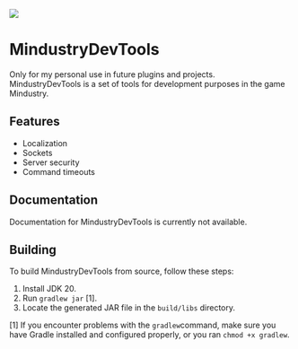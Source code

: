 [![](https://jitpack.io/v/Kowkodivka/MindustryDevTools.svg)](https://jitpack.io/#Kowkodivka/MindustryDevTools)

# MindustryDevTools

Only for my personal use in future plugins and projects. <br>
MindustryDevTools is a set of tools for development purposes in the game Mindustry.

## Features

- Localization
- Sockets
- Server security
- Command timeouts

## Documentation

Documentation for MindustryDevTools is currently not available.

## Building

To build MindustryDevTools from source, follow these steps:

1. Install JDK 20.
2. Run `gradlew jar` [1].
3. Locate the generated JAR file in the `build/libs` directory.

[1] If you encounter problems with the `gradlew`command, make sure you have Gradle installed and configured properly, or
you ran `chmod +x gradlew`.